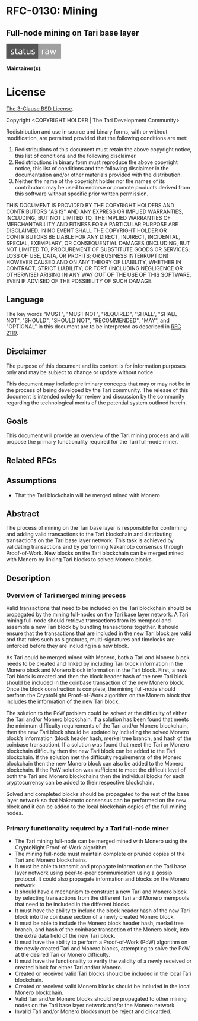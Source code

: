 # RFC-0130: Mining

## Full-node mining on Tari base layer

![status: raw](theme/images/status-raw.svg)

**Maintainer(s)**: <Maintainer Yuko Roodt> <github neonknight64>

# License

[ The 3-Clause BSD License](https://opensource.org/licenses/BSD-3-Clause).

Copyright <YEAR> <COPYRIGHT HOLDER | The Tari Development Community>

Redistribution and use in source and binary forms, with or without modification, are permitted provided that the
following conditions are met:

1. Redistributions of this document must retain the above copyright notice, this list of conditions and the following
   disclaimer.
2. Redistributions in binary form must reproduce the above copyright notice, this list of conditions and the following
   disclaimer in the documentation and/or other materials provided with the distribution.
3. Neither the name of the copyright holder nor the names of its contributors may be used to endorse or promote products
   derived from this software without specific prior written permission.

THIS DOCUMENT IS PROVIDED BY THE COPYRIGHT HOLDERS AND CONTRIBUTORS "AS IS" AND ANY EXPRESS OR IMPLIED WARRANTIES,
INCLUDING, BUT NOT LIMITED TO, THE IMPLIED WARRANTIES OF MERCHANTABILITY AND FITNESS FOR A PARTICULAR PURPOSE ARE
DISCLAIMED. IN NO EVENT SHALL THE COPYRIGHT HOLDER OR CONTRIBUTORS BE LIABLE FOR ANY DIRECT, INDIRECT, INCIDENTAL,
SPECIAL, EXEMPLARY, OR CONSEQUENTIAL DAMAGES (INCLUDING, BUT NOT LIMITED TO, PROCUREMENT OF SUBSTITUTE GOODS OR
SERVICES; LOSS OF USE, DATA, OR PROFITS; OR BUSINESS INTERRUPTION) HOWEVER CAUSED AND ON ANY THEORY OF LIABILITY,
WHETHER IN CONTRACT, STRICT LIABILITY, OR TORT (INCLUDING NEGLIGENCE OR OTHERWISE) ARISING IN ANY WAY OUT OF THE USE OF
THIS SOFTWARE, EVEN IF ADVISED OF THE POSSIBILITY OF SUCH DAMAGE.

## Language

The key words "MUST", "MUST NOT", "REQUIRED", "SHALL", "SHALL NOT", "SHOULD", "SHOULD NOT", "RECOMMENDED", "MAY", and
"OPTIONAL" in this document are to be interpreted as described in [RFC 2119](http://tools.ietf.org/html/rfc2119).

## Disclaimer

The purpose of this document and its content is for information purposes only and may be subject to change or update
without notice.

This document may include preliminary concepts that may or may not be in the process of being developed by the Tari
community. The release of this document is intended solely for review and discussion by the community regarding the
technological merits of the potential system outlined herein.

## Goals

This document will provide an overview of the Tari mining process and will propose the primary functionality required for the Tari full-node miner.

## Related RFCs

## Assumptions
- That the Tari blockchain will be merged mined with Monero 


## Abstract

The process of mining on the Tari base layer is responsible for confirming and adding valid transactions to the Tari blockchain and distributing transactions on the Tari base layer network. This task is achieved by validating transactions and by performing Nakamoto consensus through Proof-of-Work. New blocks on the Tari blockchain can be merged mined with Monero by linking Tari blocks to solved Monero blocks.  

## Description


###  Overview of Tari merged mining process

Valid transactions that need to be included on the Tari blockchain should be propagated by the mining full-nodes on the Tari base layer network. A Tari mining full-node should retrieve transactions from its mempool and assemble a new Tari block by bundling transactions together. It should ensure that the transactions that are included in the new Tari block are valid and that rules such as signatures, multi-signatures and timelocks are enforced before they are including in a new block.

As Tari could be merged mined with Monero, both a Tari and Monero block needs to be created and linked by including Tari block information in the Monero block and Monero block information in the Tari block. First, a new Tari block is created and then the block header hash of the new Tari block should be included in the coinbase transaction of the new Monero block. Once the block construction is complete, the mining full-node should perform the CryptoNight Proof-of-Work algorithm on the Monero block that includes the information of the new Tari block. 

The solution to the PoW problem could be solved at the difficulty of either the Tari and/or Monero blockchain. If a solution has been found that meets the minimum difficulty requirements of the Tari and/or Monero blockchain, then the new Tari block should be updated by including the solved Monero block’s information (block header hash, merkel tree branch, and hash of the coinbase transaction). If a solution was found that meet the Tari or Monero blockchain difficulty then the new Tari block can be added to the Tari blockchain. If the solution met the difficulty requirements of the Monero blockchain then the new Monero block can also be added to the Monero blockchain. If the PoW solution was sufficient to meet the difficult level of both the Tari and Monero blockchains then the individual blocks for each cryptocurrency can be added to their respective blockchain.

Solved and completed blocks should be propagated to the rest of the base layer network so that Nakamoto consensus can be performed on the new block and it can be added to the local blockchain copies of the full mining nodes.

###  Primary functionality required by a Tari full-node miner
- The Tari mining full-node can be merged mined with Monero using the CryptoNight Proof-of-Work algorithm. 
- The mining full-node must maintain complete or pruned copies of the Tari and Monero blockchains.
- It must be able to transmit and propagate information on the Tari base layer network using peer-to-peer communication using a gossip protocol. It could also propagate information and blocks on the Monero network.
- It should have a mechanism to construct a new Tari and Monero block by selecting transactions from the different Tari and Monero mempools that need to be included in the different blocks.
- It must have the ability to include the block header hash of the new Tari block into the coinbase section of a newly created Monero block.
- It must be able to include the Monero block header hash, merkel tree branch, and hash of the coinbase transaction of the Monero block, into the extra data field of the new Tari block. 
- It must have the ability to perform a Proof-of-Work (PoW) algorithm on the newly created Tari and Monero blocks, attempting to solve the PoW at the desired Tari or Monero difficulty.  
- It must have the functionality to verify the validity of a newly received or created block for either Tari and/or Monero.
- Created or received valid Tari blocks should be included in the local Tari blockchain.
- Created or received valid Monero blocks should be included in the local Monero blockchain.
- Valid Tari and/or Monero blocks should be propagated to other mining nodes on the Tari base layer network and/or the Monero network. 
- Invalid  Tari and/or Monero blocks must be reject and discarded.  















